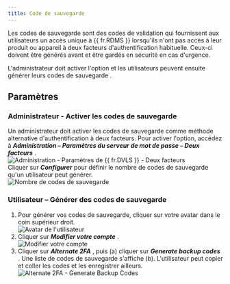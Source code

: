 ```yaml
---
title: Code de sauvegarde
---
```

Les codes de sauvegarde sont des codes de validation qui fournissent aux utilisateurs un accès unique à {{ fr.RDMS }} lorsqu'ils n'ont pas accès à leur produit ou appareil à deux facteurs d'authentification habituelle. Ceux-ci doivent être générés avant et être gardés en sécurité en cas d'urgence.  

L'administrateur doit activer l'option et les utilisateurs peuvent ensuite générer leurs codes de sauvegarde .  

## Paramètres 

### Administrateur - Activer les codes de sauvegarde 

Un administrateur doit activer les codes de sauvegarde comme méthode alternative d'authentification à deux facteurs. Pour activer l'option, accédez à ***Administration – Paramètres du serveur de mot de passe – Deux facteurs*** .  
![Administration - Paramètres de {{ fr.DVLS }} - Deux facteurs](/img/fr/server/ServerOp7017.png)  
Cliquer sur ***Configurer*** pour définir le nombre de codes de sauvegarde qu'un utilisateur peut générer.  
![Nombre de codes de sauvegarde](/img/fr/server/ServerOp7018.png)  

### Utilisateur – Générer des codes de sauvegarde 

1. Pour générer vos codes de sauvegarde, cliquer sur votre avatar dans le coin supérieur droit.  
![Avatar de l'utilisateur](/img/fr/server/ServerOp7019.png)  
1. Cliquer sur ***Modifier votre compte*** .  
![Modifier votre compte](/img/fr/server/ServerOp8018.png)  
1. Cliquer sur ***Alternate 2FA*** , puis (a) cliquer sur ***Generate backup codes*** . Une liste de codes de sauvegarde s'affiche (b). L'utilisateur peut copier et coller les codes et les enregistrer ailleurs.  
![Alternate 2FA - Generate Backup Codes](/img/fr/server/ServerOp7021.png)  

